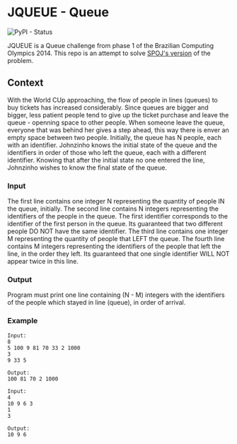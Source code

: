 # JQUEUE - Queue 
![PyPI - Status](https://img.shields.io/pypi/status/Django.svg)

JQUEUE is a Queue challenge from phase 1 of the Brazilian Computing Olympics 2014. This repo is an attempt to solve [SPOJ's version](https://br.spoj.com/problems/JFILA14/) of the problem.

## Context
With the World CUp approaching, the flow of people in lines (queues) to buy tickets has increased considerably. Since queues are bigger and bigger, less patient people tend to give up the ticket purchase and leave the queue - openning space to other people. When someone leave the queue, everyone that was behind her gives a step ahead, this way there is enver an empty space between two people. Initially, the queue has N people, each with an identifier. Johnzinho knows the initial state of the queue and the identifiers in order of those who left the queue, each with a different identifier. Knowing that after the initial state no one entered the line, Johnzinho wishes to know the final state of the queue.

### Input
The first line contains one integer N representing the quantity of people IN the queue, initially.
The second line contains N integers representing the identifiers of the people in the queue. The first identifier corresponds to the identifier of the first person in the queue. Its guaranteed that two different people DO NOT have the same identifier.
The third line contains one integer M representing the quantity of people that LEFT the queue.
The fourth line contains M integers representing the identifiers of the people that left the line, in the order they left. 
Its guaranteed that one single identifier WILL NOT appear twice in this line.

### Output
Program must print one line containing (N - M) integers with the identifiers of the people which stayed in line (queue), in order of arrival.

### Example
```
Input:
8
5 100 9 81 70 33 2 1000
3
9 33 5

Output:
100 81 70 2 1000

Input:
4
10 9 6 3
1
3

Output:
10 9 6
```
